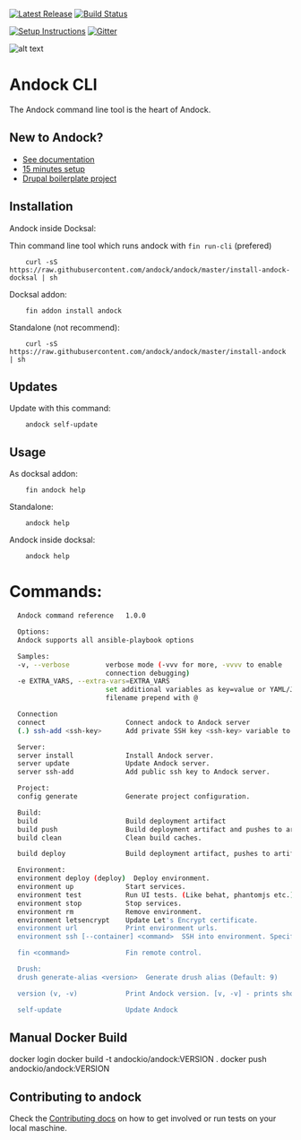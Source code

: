 [![Latest Release](https://img.shields.io/github/release/andock/andock.svg?style=flat-square)](https://github.com/andock/andock/releases/latest) [![Build Status](https://img.shields.io/travis/andock/andock.svg?style=flat-square)](https://travis-ci.org/andock/andock)

[![Setup Instructions](https://img.shields.io/badge/%E2%9A%99-%20Setup%20Instructions%20-blue.svg)](https://andock.readthedocs.io/en/latest/)
[![Gitter](https://img.shields.io/gitter/room/andock/community-support.svg)](https://gitter.im/andock/community-support?source=orgpage)

![alt text](docs/images/logo_circle.svg "andock")

# Andock CLI

The Andock command line tool is the heart of Andock.    

## New to Andock?
* [See documentation](https://andock.readthedocs.io/en/latest/)
* [15 minutes setup](https://andock.readthedocs.io/en/latest/getting-started/docksal/)
* [Drupal boilerplate project](https://github.com/andock/boilerplate-drupal8)

## Installation

Andock inside Docksal:

Thin command line tool which runs andock with `fin run-cli` (prefered)
```
    curl -sS https://raw.githubusercontent.com/andock/andock/master/install-andock-docksal | sh
```

Docksal addon:
```
    fin addon install andock
```

Standalone (not recommend): 
```
    curl -sS https://raw.githubusercontent.com/andock/andock/master/install-andock | sh
```

## Updates
Update with this command:
```
    andock self-update
```

## Usage
As docksal addon:
```
    fin andock help
```
Standalone: 
```
    andock help
```

Andock inside docksal:
```
    andock help
```

# Commands:
```bash
  Andock command reference   1.0.0

  Options:                   
  Andock supports all ansible-playbook options  

  Samples:                   
  -v, --verbose         verbose mode (-vvv for more, -vvvv to enable
                        connection debugging)  
  -e EXTRA_VARS, --extra-vars=EXTRA_VARS
                        set additional variables as key=value or YAML/JSON, if
                        filename prepend with @  

  Connection                 
  connect                    Connect andock to Andock server
  (.) ssh-add <ssh-key>      Add private SSH key <ssh-key> variable to the agent store.

  Server:                    
  server install             Install Andock server.
  server update              Update Andock server.
  server ssh-add             Add public ssh key to Andock server.

  Project:                   
  config generate            Generate project configuration.

  Build:                     
  build                      Build deployment artifact
  build push                 Build deployment artifact and pushes to artifact repository.
  build clean                Clean build caches.

  build deploy               Build deployment artifact, pushes to artifact repository and deploy it.

  Environment:               
  environment deploy (deploy)  Deploy environment.
  environment up             Start services.
  environment test           Run UI tests. (Like behat, phantomjs etc.)
  environment stop           Stop services.
  environment rm             Remove environment.
  environment letsencrypt    Update Let's Encrypt certificate.
  environment url            Print environment urls.
  environment ssh [--container] <command>  SSH into environment. Specify a differnt container than cli with --container <SERVICE>

  fin <command>              Fin remote control.

  Drush:                     
  drush generate-alias <version>  Generate drush alias (Default: 9)

  version (v, -v)            Print Andock version. [v, -v] - prints short version

  self-update                Update Andock

```

Manual Docker Build
------------------

docker login
docker build -t andockio/andock:VERSION .
docker push andockio/andock:VERSION


## Contributing to andock
Check the [Contributing docs](CONTRIBUTING.md) on how to get involved or run tests on your local maschine.
